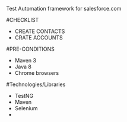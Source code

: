 Test Automation framework for salesforce.com

#CHECKLIST

- CREATE CONTACTS
- CRATE ACCOUNTS

#PRE-CONDITIONS

- Maven 3
- Java 8
- Chrome browsers

#Technologies/Libraries

- TestNG
- Maven
- Selenium
- 


